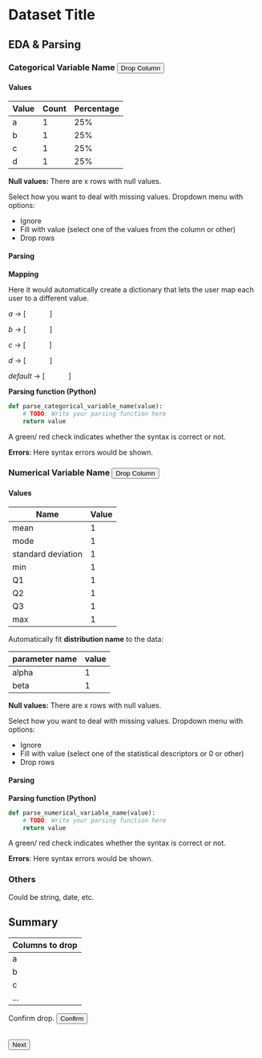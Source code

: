 # Dataset Title

## EDA & Parsing

### Categorical Variable Name <button type="button">Drop Column</button>

#### Values

| **Value** | **Count** | **Percentage** |
|-----------|-----------|----------------|
| a         | 1         | 25%            |
| b         | 1         | 25%            |
| c         | 1         | 25%            |
| d         | 1         | 25%            |

**Null values:** There are x rows with null values.

Select how you want to deal with missing values. Dropdown menu with options:
- Ignore
- Fill with value (select one of the values from the column or other)
- Drop rows

#### Parsing

**Mapping**

Here it would automatically create a dictionary that lets the user map each user to a different value.

*a* -> [&nbsp;&nbsp;&nbsp;&nbsp;&nbsp;&nbsp;&nbsp;&nbsp;&nbsp;&nbsp;&nbsp;&nbsp;]

*b* -> [&nbsp;&nbsp;&nbsp;&nbsp;&nbsp;&nbsp;&nbsp;&nbsp;&nbsp;&nbsp;&nbsp;&nbsp;]

*c* -> [&nbsp;&nbsp;&nbsp;&nbsp;&nbsp;&nbsp;&nbsp;&nbsp;&nbsp;&nbsp;&nbsp;&nbsp;]

*d* -> [&nbsp;&nbsp;&nbsp;&nbsp;&nbsp;&nbsp;&nbsp;&nbsp;&nbsp;&nbsp;&nbsp;&nbsp;]

*default* -> [&nbsp;&nbsp;&nbsp;&nbsp;&nbsp;&nbsp;&nbsp;&nbsp;&nbsp;&nbsp;&nbsp;&nbsp;]

**Parsing function (Python)**

```python
def parse_categorical_variable_name(value):
    # TODO: Write your parsing function here
    return value
```

A green/ red check indicates whether the syntax is correct or not.

**Errors**: Here syntax errors would be shown.


### Numerical Variable Name <button type="button">Drop Column</button>

#### Values

| **Name**           | **Value** |
|--------------------|-----------|
| mean               | 1         |
| mode               | 1         |
| standard deviation | 1         |
| min                | 1         |
| Q1                 | 1         |
| Q2                 | 1         |
| Q3                 | 1         |
| max                | 1         |

Automatically fit **distribution name** to the data:

| **parameter name** | **value** |
|--------------------|-----------|
| alpha              | 1         |
| beta               | 1         |


**Null values:** There are x rows with null values.

Select how you want to deal with missing values. Dropdown menu with options:
- Ignore
- Fill with value (select one of the statistical descriptors or 0 or other)
- Drop rows

#### Parsing

**Parsing function (Python)**

```python
def parse_numerical_variable_name(value):
    # TODO: Write your parsing function here
    return value
```

A green/ red check indicates whether the syntax is correct or not.

**Errors**: Here syntax errors would be shown.

### Others
Could be string, date, etc.

## Summary

| Columns to drop |
|-----------------|
| a               |
| b               |
| c               |
| ...             |

Confirm drop. <button type="button">Confirm</button>

&nbsp;&nbsp;&nbsp;&nbsp;&nbsp;&nbsp;&nbsp;&nbsp;&nbsp;&nbsp;&nbsp;&nbsp;&nbsp;&nbsp;&nbsp;&nbsp;&nbsp;&nbsp;&nbsp;&nbsp;&nbsp;&nbsp;&nbsp;&nbsp;&nbsp;&nbsp;&nbsp;&nbsp;&nbsp;&nbsp;&nbsp;&nbsp;&nbsp;&nbsp;&nbsp;&nbsp;&nbsp;&nbsp;&nbsp;&nbsp;&nbsp;&nbsp;&nbsp;&nbsp;&nbsp;&nbsp;&nbsp;&nbsp;&nbsp;&nbsp;&nbsp;&nbsp;&nbsp;&nbsp;&nbsp;&nbsp;&nbsp;&nbsp;&nbsp;&nbsp;&nbsp;&nbsp;&nbsp;&nbsp;&nbsp;&nbsp;&nbsp;&nbsp;&nbsp;&nbsp;&nbsp;&nbsp;&nbsp;&nbsp;&nbsp;&nbsp;&nbsp;&nbsp;&nbsp;&nbsp;&nbsp;&nbsp;&nbsp;&nbsp;&nbsp;&nbsp;&nbsp;&nbsp;&nbsp;&nbsp;&nbsp;&nbsp;&nbsp;&nbsp;&nbsp;&nbsp;&nbsp;&nbsp;&nbsp;&nbsp;&nbsp;&nbsp;&nbsp;&nbsp;&nbsp;&nbsp;&nbsp;&nbsp;&nbsp;&nbsp;&nbsp;&nbsp;&nbsp;&nbsp;&nbsp;&nbsp;&nbsp;&nbsp;&nbsp;&nbsp;&nbsp;&nbsp;&nbsp;&nbsp;&nbsp;<button type="button">Next</button>
